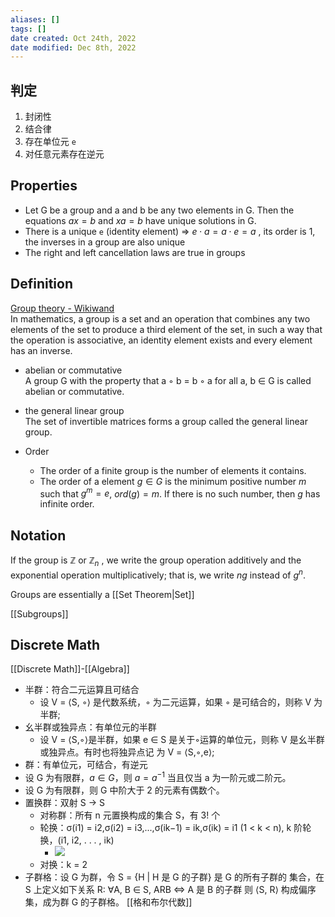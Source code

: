 ```yaml
---
aliases: []
tags: []
date created: Oct 24th, 2022
date modified: Dec 8th, 2022
---
```


## 判定
1. 封闭性
2. 结合律
3. 存在单位元 `e`
4. 对任意元素存在逆元

## Properties
- Let G be a group and a and b be any two elements in G. Then the equations $ax = b$ and $xa = b$ have unique solutions in G.
- There is a unique `e` (identity element) => $e \cdot a = a \cdot e = a$ , its order is 1, the inverses in a group are also unique
- The right and left cancellation laws are true in groups

## Definition
[Group theory - Wikiwand](https://www.wikiwand.com/en/Group_theory)  
In mathematics, a group is a set and an operation that combines any two elements of the set to produce a third element of the set, in such a way that the operation is associative, an identity element exists and every element has an inverse.

- abelian or commutative  
A group G with the property that a ◦ b = b ◦ a for all a, b ∈ G is called abelian or commutative.

- the general linear group  
The set of invertible matrices forms a group called the general linear group.

- Order  
	- The order of a finite group is the number of elements it contains. 
	- The order of a element $g \in G$ is the minimum positive number $m$ such that $g^{m} = e$, $ord(g) = m$. If there is no such number, then $g$ has infinite order.

## Notation
If the group is $\mathbb{Z}$ or $\mathbb{Z}_n$ , we write the group operation additively and the exponential operation multiplicatively; that is, we write $ng$ instead of $g^n$.

Groups are essentially a [[Set Theorem|Set]]

[[Subgroups]]


## Discrete Math
[[Discrete Math]]-[[Algebra]]
- 半群：符合二元运算且可结合
	- 设 V = ⟨S, ◦⟩ 是代数系统，◦ 为二元运算，如果 ◦ 是可结合的，则称 V 为半群;
- 幺半群或独异点：有单位元的半群
	- 设 V = ⟨S,◦⟩是半群，如果 e ∈ S 是关于◦运算的单位元，则称 V 是幺半群或独异点。有时也将独异点记 为 V = ⟨S,◦,e⟩;
- 群：有单位元，可结合，有逆元
- 设 G 为有限群，$a \in G$，则 $a=a^{-1}$ 当且仅当 a 为一阶元或二阶元。
- 设 G 为有限群，则 G 中阶大于 2 的元素有偶数个。
- 置换群：双射 S -> S
	- 对称群：所有 n 元置换构成的集合 S，有 3! 个
	- 轮换：σ(i1) = i2,σ(i2) = i3,...,σ(ik−1) = ik,σ(ik) = i1 (1 < k < n), k 阶轮换，(i1, i2, . . . , ik)
		- ![](https://img.ynchen.me/2022/12/ffdcfe20e25973d8aab070fdea190284.webp)
	- 对换：k = 2
- 子群格：设 G 为群，令 S = {H | H 是 G 的子群} 是 G 的所有子群的 集合，在 S 上定义如下关系 R: ∀A, B ∈ S, ARB ⇔ A 是 B 的子群 则 ⟨S, R⟩ 构成偏序集，成为群 G 的子群格。
[[格和布尔代数]]